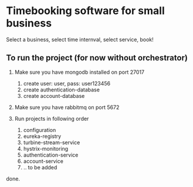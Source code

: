 # Timebooking software for small business
Select a business, select time internval, select service, book!

## To run the project (for now without orchestrator)
1. Make sure you have mongodb installed on port 27017
    1. create user: user, pass: user123456
    2. create authentication-database
    3. create account-database

2. Make sure you have rabbitmq on port 5672

3. Run projects in following order
    1. configuration
    2. eureka-registry
    3. turbine-stream-service
    4. hystrix-monitoring
    5. authentication-service
    6. account-service
    7. .. to be added

done.
